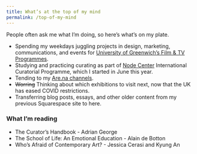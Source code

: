 ```yaml
---
title: What’s at the top of my mind
permalink: /top-of-my-mind
---
```

People often ask me what I’m doing, so here’s what’s on my plate.

* Spending my weekdays juggling projects in design, marketing, communications, and events for [University of Greenwich’s Film & TV Programmes](https://www.gre.ac.uk/subjects/media-arts).
* Studying and practicing curating as part of [Node Center](https://nodecenter.net/) International Curatorial Programme, which I started in June this year.
* Tending to my [Are.na channels](https://www.are.na/francesco-imola-2o2ng4qooxm/).
* <del>Worring</del> Thinking about which exhibitions to visit next, now that the UK has eased COVID restrictions.
* Transferring blog posts, essays, and other older content from my previous Squarespace site to here.

### What I’m reading

* The Curator’s Handbook - Adrian George
* The School of Life: An Emotional Education - Alain de Botton
* Who’s Afraid of Contemporary Art? - Jessica Cerasi and Kyung An
